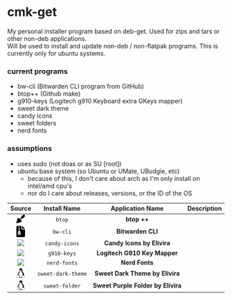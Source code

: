 # cmk-get
My personal installer program based on deb-get.  Used for zips and tars or other non-deb applications.  
Will be used to install and update non-deb / non-flatpak programs.
This is currently only for ubuntu systems.

### current programs 
- bw-cli (Bitwarden CLI program from GitHub)
- btop++ (Github make)
- g910-keys (Logitech g910 Keyboard extra GKeys mapper)
- sweet dark theme
- candy icons
- sweet folders
- nerd fonts

### assumptions
- uses sudo (not doas or as SU [root])
- ubuntu base system (so Ubuntu or UMate, UBudgie, etc)
  - because of this, I don't care about arch as I'm only install on intel/amd cpu's
  - nor do I care about releases,  versions, or the ID of the OS

| Source | Install Name | Application Name | Description |
| :-----: | :-----: | :-----: | :-----: |
| [<img src=".icons/file-trowel-solid.png" align="top" width="20" />]() | `btop` | <b>btop ++</b> | <i></i> |
| [<img src=".icons/file-zipper-solid.png" align="top" width="20" />]() | `bw-cli` | <b>Bitwarden CLI</b> | <i></i> |
| [<img src=".icons/icon-linux.png" align="top" width="20" />]() | `candy-icons` | <b>Candy Icons by Elivira</b> | <i></i> |
| [<img src=".icons/icon-linux.png" align="top" width="20" />]() | `g910-keys` | <b>Logitech G910 Key Mapper</b> | <i></i> |
| [<img src=".icons/icon-linux.png" align="top" width="20" />]() | `nerd-fonts` | <b>Nerd Fonts</b> | <i></i> |
| [<img src=".icons/icon-linux.svg" align="top" width="20" />]() | `sweet-dark-theme` | <b>Sweet Dark Theme by Elivira</b> | <i></i> |
| [<img src=".icons/icon-linux.svg" align="top" width="20" />]() | `sweet-folder` | <b>Sweet Purple Folder by Elivira</b> | <i></i> |
